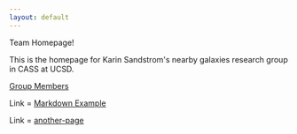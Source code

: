 ```yaml
---
layout: default
---
```


Team Homepage!

This is the homepage for Karin Sandstrom's nearby galaxies research group in CASS at UCSD.

[Group Members](people)

Link = [Markdown Example](markdown-example)

Link = [another-page](another-page)
